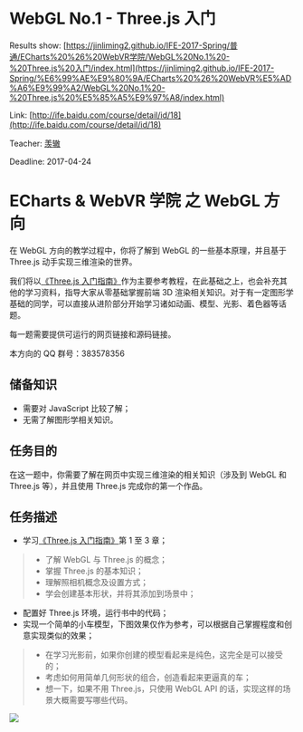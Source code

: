 # WebGL No.1 - Three.js 入门
Results show: [https://jinliming2.github.io/IFE-2017-Spring/普通/ECharts%20%26%20WebVR学院/WebGL%20No.1%20-%20Three.js%20入门/index.html](https://jinliming2.github.io/IFE-2017-Spring/%E6%99%AE%E9%80%9A/ECharts%20%26%20WebVR%E5%AD%A6%E9%99%A2/WebGL%20No.1%20-%20Three.js%20%E5%85%A5%E9%97%A8/index.html)

Link: [http://ife.baidu.com/course/detail/id/18](http://ife.baidu.com/course/detail/id/18)

Teacher: [羡辙](http://ife.baidu.com/mentor/detail/id/20)

Deadline: 2017-04-24

# ECharts & WebVR 学院 之 WebGL 方向
在 WebGL 方向的教学过程中，你将了解到 WebGL 的一些基本原理，并且基于 Three.js 动手实现三维渲染的世界。

我们将以[《Three.js 入门指南》](http://www.ituring.com.cn/book/1272)作为主要参考教程，在此基础之上，也会补充其他的学习资料，指导大家从零基础掌握前端 3D 渲染相关知识。对于有一定图形学基础的同学，可以直接从进阶部分开始学习诸如动画、模型、光影、着色器等话题。

每一题需要提供可运行的网页链接和源码链接。

本方向的 QQ 群号：383578356

## 储备知识
* 需要对 JavaScript 比较了解；
* 无需了解图形学相关知识。

## 任务目的
在这一题中，你需要了解在网页中实现三维渲染的相关知识（涉及到 WebGL 和 Three.js 等），并且使用 Three.js 完成你的第一个作品。

## 任务描述
* 学习[《Three.js 入门指南》](http://www.ituring.com.cn/article/47975)第 1 至 3 章；
>* 了解 WebGL 与 Three.js 的概念；
>* 掌握 Three.js 的基本知识；
>* 理解照相机概念及设置方式；
>* 学会创建基本形状，并将其添加到场景中；
* 配置好 Three.js 环境，运行书中的代码；
* 实现一个简单的小车模型，下图效果仅作为参考，可以根据自己掌握程度和创意实现类似的效果；
>* 在学习光影前，如果你创建的模型看起来是纯色，这完全是可以接受的；
>* 考虑如何用简单几何形状的组合，创造看起来更逼真的车；
>* 想一下，如果不用 Three.js，只使用 WebGL API 的话，实现这样的场景大概需要写哪些代码。

![](http://gallery.echartsjs.com/asset/get/s/data-1487148645422-Sk6DIqbKg.png)
